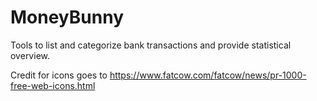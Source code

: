 # MoneyBunny

Tools to list and categorize bank transactions and provide statistical overview.

Credit for icons goes to https://www.fatcow.com/fatcow/news/pr-1000-free-web-icons.html
